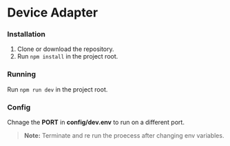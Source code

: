 # Device Adapter

### Installation
1. Clone or download the repository.
2. Run ```npm install``` in the project root.

### Running
Run ```npm run dev``` in the project root.

### Config
Chnage the **PORT** in **config/dev.env** to run on a different port.
>**Note:** Terminate and re run the proecess after changing env variables.
